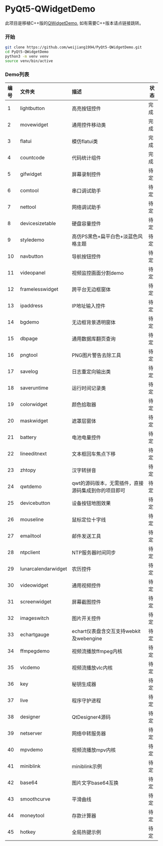 # PyQt5-QWidgetDemo

此项目是移植C++版的[QWidgetDemo](https://gitee.com/feiyangqingyun/QWidgetDemo), 如有需要C++版本请点链接跳转。

### 开始

```bash
git clone https://github.com/weijiang1994/PyQt5-QWidgetDemo.git
cd PyQt5-QWidgetDemo
python3 -m venv venv
source venv/bin/active
```

### Demo列表
| 编号 | 文件夹 | 描述 | 状态 |
| :------ | :------ | :------ | ------- |
| 1 | lightbutton | 高亮按钮控件 | 完成 |
| 2 | movewidget | 通用控件移动类 | 完成 |
| 3 | flatui | 模仿flatui类 | 完成 |
| 4 | countcode | 代码统计组件 | 完成 |
| 5 | gifwidget | 屏幕录制控件 | 待定 |
| 6 | comtool | 串口调试助手 | 待定 |
| 7 | nettool | 网络调试助手 | 待定 |
| 8 | devicesizetable | 硬盘容量控件 | 待定 |
| 9 | styledemo | 高仿PS黑色+扁平白色+淡蓝色风格主题 | 待定 |
| 10 | navbutton | 导航按钮控件 | 待定 |
| 11 | videopanel | 视频监控画面分割demo | 待定 |
| 12 | framelesswidget | 跨平台无边框窗体 | 待定 |
| 13 | ipaddress | IP地址输入控件 | 待定 |
| 14 | bgdemo | 无边框背景透明窗体 | 待定 |
| 15 | dbpage | 通用数据库翻页查询 | 待定 |
| 16 | pngtool | PNG图片警告去除工具 | 待定 |
| 17 | savelog | 日志重定向输出类 | 待定 |
| 18 | saveruntime | 运行时间记录类 | 待定 |
| 19 | colorwidget | 颜色拾取器 | 待定 |
| 20 | maskwidget | 遮罩层窗体 | 待定 |
| 21 | battery | 电池电量控件 | 待定 |
| 22 | lineeditnext | 文本框回车焦点下移 | 待定 |
| 23 | zhtopy | 汉字转拼音 | 待定 |
| 24 | qwtdemo | qwt的源码版本，无需插件，直接源码集成到你的项目即可 | 待定 |
| 25 | devicebutton | 设备按钮地图效果 | 待定 |
| 26 | mouseline | 鼠标定位十字线 | 待定 |
| 27 | emailtool | 邮件发送工具 | 待定 |
| 28 | ntpclient | NTP服务器时间同步 | 待定 |
| 29 | lunarcalendarwidget | 农历控件 | 待定 |
| 30 | videowidget | 通用视频控件 | 待定 |
| 31 | screenwidget | 屏幕截图控件 | 待定 |
| 32 | imageswitch | 图片开关控件 | 待定 |
| 33 | echartgauge | echart仪表盘含交互支持webkit及webengine | 待定 |
| 34 | ffmpegdemo | 视频流播放ffmpeg内核 | 待定 |
| 35 | vlcdemo | 视频流播放vlc内核 | 待定 |
| 36 | key | 秘钥生成器 | 待定 |
| 37 | live | 程序守护进程 | 待定 |
| 38 | designer | QtDesigner4源码 | 待定 |
| 39 | netserver | 网络中转服务器 | 待定 |
| 40 | mpvdemo | 视频流播放mpv内核 | 待定 |
| 41 | miniblink | miniblink示例 | 待定 |
| 42 | base64 | 图片文字base64互换 | 待定 |
| 43 | smoothcurve | 平滑曲线 | 待定 |
| 44 | moneytool | 存款计算器 | 待定 |
| 45 | hotkey | 全局热键示例 | 待定 |

